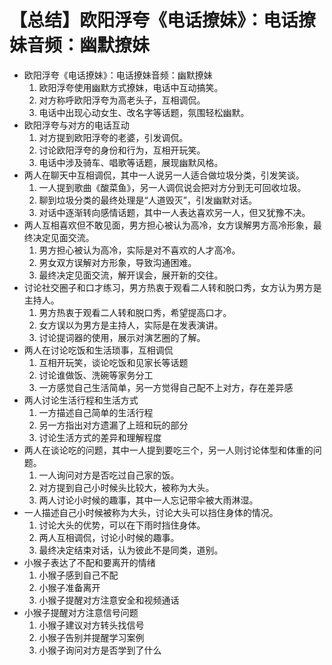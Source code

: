 # 【总结】欧阳浮夸《电话撩妹》：电话撩妹音频：幽默撩妹

-   欧阳浮夸《电话撩妹》：电话撩妹音频：幽默撩妹
    1.  欧阳浮夸使用幽默方式撩妹，电话中互动搞笑。
    2.  对方称呼欧阳浮夸为高老头子，互相调侃。
    3.  电话中出现心动女生、改名字等话题，氛围轻松幽默。
-   欧阳浮夸与对方的电话互动
    1.  对方提到欧阳浮夸的老婆，引发调侃。
    2.  讨论欧阳浮夸的身份和行为，互相开玩笑。
    3.  电话中涉及骑车、唱歌等话题，展现幽默风格。
-   两人在聊天中互相调侃，其中一人说另一人适合做垃圾分类，引发笑谈。
    1.  一人提到歌曲《酸菜鱼》，另一人调侃说会把对方分到无可回收垃圾。
    2.  聊到垃圾分类的最终处理是“人道毁灭”，引发幽默对话。
    3.  对话中逐渐转向感情话题，其中一人表达喜欢另一人，但又犹豫不决。
-   两人互相喜欢但不敢见面，男方担心被认为高冷，女方误解男方高冷形象，最终决定见面交流。
    1.  男方担心被认为高冷，实际是对不喜欢的人才高冷。
    2.  男女双方误解对方形象，导致沟通困难。
    3.  最终决定见面交流，解开误会，展开新的交往。
-   讨论社交圈子和口才练习，男方热衷于观看二人转和脱口秀，女方认为男方是主持人。
    1.  男方热衷于观看二人转和脱口秀，希望提高口才。
    2.  女方误以为男方是主持人，实际是在发表演讲。
    3.  讨论提词器的使用，展示对演艺圈的了解。
-   两人在讨论吃饭和生活琐事，互相调侃
    1.  互相开玩笑，谈论吃饭和见家长等话题
    2.  讨论谁做饭、洗碗等家务分工
    3.  一方感觉自己生活简单，另一方觉得自己配不上对方，存在差异感
-   两人讨论生活行程和生活方式
    1.  一方描述自己简单的生活行程
    2.  另一方指出对方遗漏了上班和玩的部分
    3.  讨论生活方式的差异和理解程度
-   两人在谈论吃的问题，其中一人提到要吃三个，另一人则讨论体型和体重的问题。
    1.  一人询问对方是否吃过自己家的饭。
    2.  对方提到自己小时候头比较大，被称为大头。
    3.  两人讨论小时候的趣事，其中一人忘记带伞被大雨淋湿。
-   一人描述自己小时候被称为大头，讨论大头可以挡住身体的情况。
    1.  讨论大头的优势，可以在下雨时挡住身体。
    2.  两人互相调侃，讨论小时候的趣事。
    3.  最终决定结束对话，认为彼此不是同类，道别。
-   小猴子表达了不配和要离开的情绪
    1.  小猴子感到自己不配
    2.  小猴子准备离开
    3.  小猴子提醒对方注意安全和视频通话
-   小猴子提醒对方注意信号问题
    1.  小猴子建议对方转头找信号
    2.  小猴子告别并提醒学习案例
    3.  小猴子询问对方是否学到了什么